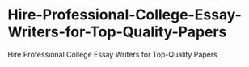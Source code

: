 # Hire-Professional-College-Essay-Writers-for-Top-Quality-Papers
Hire Professional College Essay Writers for Top-Quality Papers
